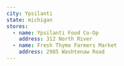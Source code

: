 ```yaml
---
city: Ypsilanti
state: michigan
stores:
  - name: Ypsilanti Food Co-Op
    address: 312 North River
  - name: Fresh Thyme Farmers Market
    address: 2985 Washtenaw Road
---
```

